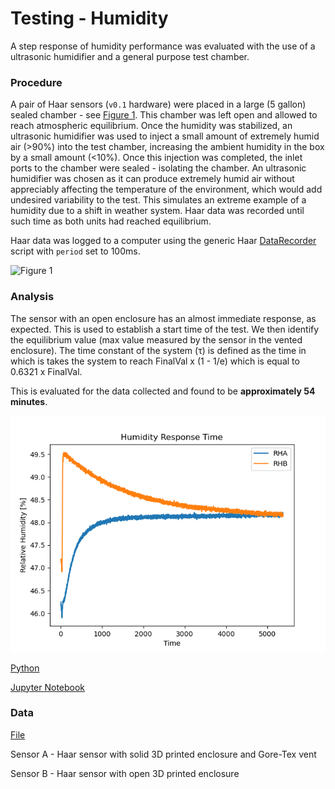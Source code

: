 # Testing - Humidity

A step response of humidity performance was evaluated with the use of a ultrasonic humidifier and a general purpose test chamber. 

### Procedure 
A pair of Haar sensors (`v0.1` hardware) were placed in a large (5 gallon) sealed chamber - see [Figure 1](images/Fig1.jpg). This chamber was left open and allowed to reach atmospheric equilibrium. Once the humidity was stabilized, an ultrasonic humidifier was used to inject a small amount of extremely humid air (>90%) into the test chamber, increasing the ambient humidity in the box by a small amount (<10%). Once this injection was completed, the inlet ports to the chamber were sealed - isolating the chamber. An ultrasonic humidifier was chosen as it can produce extremely humid air without appreciably affecting the temperature of the environment, which would add undesired variability to the test. This simulates an extreme example of a humidity due to a shift in weather system. Haar data was recorded until such time as both units had reached equilibrium.

Haar data was logged to a computer using the generic Haar [DataRecorder](../DataRecorder/DataRecorder.ino) script with `period` set to 100ms.

![Figure 1](images/Fig1.jpg)

### Analysis

The sensor with an open enclosure has an almost immediate response, as expected. This is used to establish a start time of the test. We then identify the equilibrium value (max value measured by the sensor in the vented enclosure). The time constant of the system (&tau;) is defined as the time in which is takes the system to reach FinalVal x (1 - 1/e) which is equal to 0.6321 x FinalVal. 

This is evaluated for the data collected and found to be **approximately 54 minutes**. 

![Step Response](HumidityResponse.png)

[Python](HumidityAnalysis.py)

[Jupyter Notebook](HumidityAnalysis.ipynb)

### Data

[File](Data.csv)

Sensor A - Haar sensor with solid 3D printed enclosure and Gore-Tex vent

Sensor B - Haar sensor with open 3D printed enclosure 